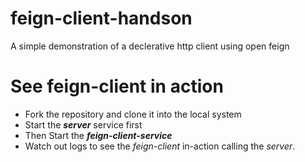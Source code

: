 # feign-client-handson
A simple demonstration of a declerative http client using open feign

# See feign-client in action
- Fork the repository and clone it into the local system
- Start the ***server*** service first 
- Then Start the ***feign-client-service***
- Watch out logs to see the *feign-client* in-action calling the *server*.
